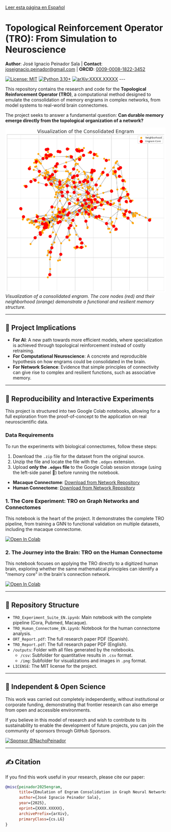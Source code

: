 [Leer esta página en Español](README.md)

# Topological Reinforcement Operator (TRO): From Simulation to Neuroscience

**Author**: José Ignacio Peinador Sala | **Contact**: [joseignacio.peinador@gmail.com](mailto:joseignacio.peinador@gmail.com) | **ORCID**: [0009-0008-1822-3452](https://orcid.org/0009-0008-1822-3452)

[![License: MIT](https://img.shields.io/badge/License-MIT-yellow.svg)](https://opensource.org/licenses/MIT)
[![Python 3.10+](https://img.shields.io/badge/python-3.10+-blue.svg)](https://www.python.org/downloads/)
[![arXiv:XXXX.XXXXX](https://img.shields.io/badge/arXiv-XXXX.XXXXX-b31b1b.svg)](https://arxiv.org/abs/XXXX.XXXXX) ---

This repository contains the research and code for the **Topological Reinforcement Operator (TRO)**, a computational method designed to emulate the consolidation of memory engrams in complex networks, from model systems to real-world brain connectomes.

The project seeks to answer a fundamental question: **Can durable memory emerge directly from the topological organization of a network?**

![Engram Visualization](https://github.com/NachoPeinador/Topological-Reinforcement-Operator/blob/main/outputs/img/ENG_engrama_consolidado.png)
*Visualization of a consolidated engram. The core nodes (red) and their neighborhood (orange) demonstrate a functional and resilient memory structure.*

---

## 🎯 Project Implications

* **For AI**: A new path towards more efficient models, where specialization is achieved through topological reinforcement instead of costly retraining.
* **For Computational Neuroscience**: A concrete and reproducible hypothesis on how engrams could be consolidated in the brain.
* **For Network Science**: Evidence that simple principles of connectivity can give rise to complex and resilient functions, such as associative memory.

---

## 🔬 Reproducibility and Interactive Experiments

This project is structured into two Google Colab notebooks, allowing for a full exploration from the proof-of-concept to the application on real neuroscientific data.

### Data Requirements

To run the experiments with biological connectomes, follow these steps:
1.  Download the `.zip` file for the dataset from the original source.
2.  Unzip the file and locate the file with the `.edges` extension.
3.  Upload **only the `.edges` file** to the Google Colab session storage (using the left-side panel 📁) before running the notebook.

* **Macaque Connectome**: [Download from Network Repository](https://networkrepository.com/bn-macaque-rhesus-cerebral-cortex-1.php)
* **Human Connectome**: [Download from Network Repository](https://networkrepository.com/bn-human-BNU-1-0025890-session-1.php)

### 1. The Core Experiment: TRO on Graph Networks and Connectomes

This notebook is the heart of the project. It demonstrates the complete TRO pipeline, from training a GNN to functional validation on multiple datasets, including the macaque connectome.

[![Open In Colab](https://colab.research.google.com/assets/colab-badge.svg)](TRO_Experiment_Suite_EN.ipynb)

### 2. The Journey into the Brain: TRO on the Human Connectome

This notebook focuses on applying the TRO directly to a digitized human brain, exploring whether the same mathematical principles can identify a "memory core" in the brain's connection network.

[![Open In Colab](https://colab.research.google.com/assets/colab-badge.svg)](TRO_Human_Connectome_EN.ipynb)

---

## 📂 Repository Structure

* `TRO_Experiment_Suite_EN.ipynb`: Main notebook with the complete pipeline (Cora, Pubmed, Macaque).
* `TRO_Human_Connectome_EN.ipynb`: Notebook for the human connectome analysis.
* `ORT_Report.pdf`: The full research paper PDF (Spanish).
* `TRO_Report.pdf`: The full research paper PDF (English).
* `/outputs`: Folder with all files generated by the notebooks.
    * `/csv`: Subfolder for quantitative results in `.csv` format.
    * `/img`: Subfolder for visualizations and images in `.png` format.
* `LICENSE`: The MIT license for the project.

---

## 🔬 Independent & Open Science

This work was carried out completely independently, without institutional or corporate funding, demonstrating that frontier research can also emerge from open and accessible environments.

If you believe in this model of research and wish to contribute to its sustainability to enable the development of future projects, you can join the community of sponsors through GitHub Sponsors.

[![Sponsor @NachoPeinador](https://img.shields.io/badge/Sponsor-%E2%9D%A4-%23db61a2.svg)](https://github.com/sponsors/NachoPeinador)

---

## ✍️ Citation

If you find this work useful in your research, please cite our paper:

```bibtex
@misc{peinador2025engram,
      title={Emulation of Engram Consolidation in Graph Neural Networks via a Topological Reinforcement Operator}, 
      author={José Ignacio Peinador Sala},
      year={2025},
      eprint={XXXX.XXXXX},
      archivePrefix={arXiv},
      primaryClass={cs.LG}
}
```
